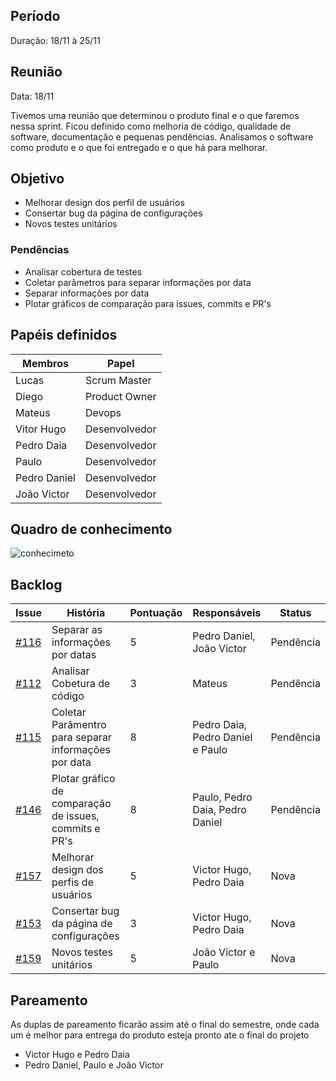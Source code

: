 
## Período

Duração: 18/11 à 25/11

## Reunião

Data: 18/11

Tivemos uma reunião que determinou o produto final e o que faremos nessa sprint. Ficou definido como melhoria de código, qualidade de software, documentação e pequenas pendências. Analisamos o software como produto e o que foi entregado e o que há para melhorar.


## Objetivo
- Melhorar design dos perfil de usuários
- Consertar bug da página de configurações
- Novos testes unitários

  

### Pendências

- Analisar cobertura de testes
- Coletar parâmetros para separar informações por data
- Separar informações por data
- Plotar gráficos de comparação para issues, commits e PR's

  

## Papéis definidos
  
|**Membros**|**Papel**|
|--|--|
| Lucas | Scrum Master |
| Diego | Product Owner |
| Mateus | Devops |
| Vitor Hugo | Desenvolvedor |
| Pedro Daia | Desenvolvedor |
| Paulo | Desenvolvedor |
| Pedro Daniel | Desenvolvedor |
| João Victor | Desenvolvedor |


## Quadro de conhecimento

  

![conhecimeto](https://i.imgur.com/Ni2iXb8.png)

## Backlog


| **Issue** | **História** | **Pontuação** | **Responsáveis** | **Status** |
|--|--|--|--|--|
| [#116](https://github.com/fga-eps-mds/2019.2-Git-Breakdown/issues/116) | Separar as informações por datas | 5 | Pedro Daniel, João Victor | Pendência |
| [#112](https://github.com/fga-eps-mds/2019.2-Git-Breakdown/issues/112) | Analisar Cobetura de código | 3 | Mateus | Pendência |
| [#115](https://github.com/fga-eps-mds/2019.2-Git-Breakdown/issues/115) | Coletar Parâmentro para separar informações por data | 8 | Pedro Daia, Pedro Daniel e Paulo | Pendência |
| [#146](https://github.com/fga-eps-mds/2019.2-Git-Breakdown/issues/146) | Plotar gráfico de comparação de issues, commits e PR's | 8 | Paulo, Pedro Daia, Pedro Daniel | Pendência |
| [#157](https://github.com/fga-eps-mds/2019.2-Git-Breakdown/issues/157) | Melhorar design dos perfis de usuários | 5 | Victor Hugo, Pedro Daia | Nova |
| [#153](https://github.com/fga-eps-mds/2019.2-Git-Breakdown/issues/153) | Consertar bug da página de configurações | 3 | Victor Hugo, Pedro Daia | Nova |
| [#159](https://github.com/fga-eps-mds/2019.2-Git-Breakdown/issues/153) | Novos testes unitários | 5 | João Victor e Paulo | Nova |

## Pareamento

As duplas de pareamento ficarão assim até o final do semestre, onde cada um é melhor para entrega do produto esteja pronto ate o final do projeto

- Victor Hugo e Pedro Daia
- Pedro Daniel, Paulo e João Victor